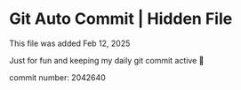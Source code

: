 # Git Auto Commit | Hidden File

This file was added Feb 12, 2025

Just for fun and keeping my daily git commit active 🤪

commit number: 2042640
